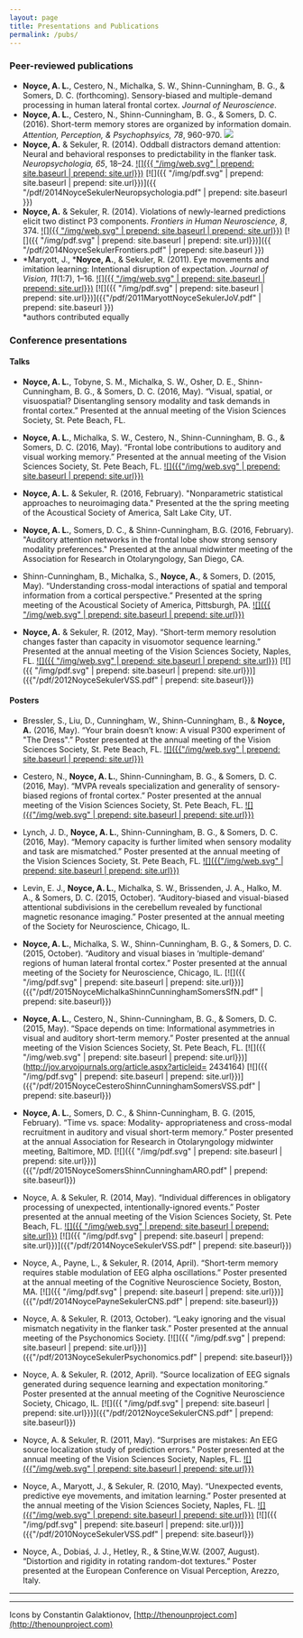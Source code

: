 ```yaml
---
layout: page
title: Presentations and Publications
permalink: /pubs/
---
```


### Peer-reviewed publications

* **Noyce, A. L.**, Cestero, N., Michalka, S. W., Shinn-Cunningham, B. G., & Somers, D. C. (forthcoming). Sensory-biased and multiple-demand processing in human lateral frontal cortex. *Journal of Neuroscience*.
* **Noyce, A. L.**, Cestero, N., Shinn-Cunningham, B. G., & Somers, D. C. (2016). Short-term memory stores are organized by information domain. *Attention, Perception, & Psychophsyics, 78*, 960-970.
[![]("/img/web.svg")](http://link.springer.com/article/10.3758/s13414-015-1056-5)
* **Noyce, A.** & Sekuler, R. (2014). Oddball distractors demand attention: Neural and behavioral responses to predictability in the flanker task. *Neuropsychologia, 65*, 18–24. 
[![]({{ "/img/web.svg" | prepend: site.baseurl | prepend: site.url}})](http://www.sciencedirect.com/science/article/pii/S0028393214003625)
[![]({{ "/img/pdf.svg" | prepend: site.baseurl | prepend: site.url}})]({{ "/pdf/2014NoyceSekulerNeuropsychologia.pdf" | prepend: site.baseurl }})
* **Noyce, A.** & Sekuler, R. (2014). Violations of newly-learned predictions elicit two distinct P3 components. *Frontiers in Human Neuroscience, 8*, 374. 
[![]({{ "/img/web.svg" | prepend: site.baseurl | prepend: site.url}})](http://journal.frontiersin.org/article/10.3389/fnhum.2014.00374/abstract) 
[![]({{ "/img/pdf.svg" | prepend: site.baseurl | prepend: site.url}})]({{ "/pdf/2014NoyceSekulerFrontiers.pdf" | prepend: site.baseurl }})
* \*Maryott, J., \***Noyce, A.**, & Sekuler, R. (2011). Eye movements and imitation learning: Intentional disruption of expectation. *Journal of Vision, 11*(1:7), 1–16. 
[![]({{ "/img/web.svg" | prepend: site.baseurl | prepend: site.url}})](http://jov.arvojournals.org/article.aspx?articleid=2191765) 
[![]({{ "/img/pdf.svg" | prepend: site.baseurl | prepend: site.url}})]({{"/pdf/2011MaryottNoyceSekulerJoV.pdf" | prepend: site.baseurl }}) <br /> *authors contributed equally

### Conference presentations

#### Talks

* **Noyce, A. L.**, Tobyne, S. M., Michalka, S. W., Osher, D. E., Shinn-Cunningham, B. G., & Somers, D. C. (2016, May). “Visual, spatial, or visuospatial? Disentangling sensory modality and task demands in frontal cortex.” Presented at the annual meeting of the Vision Sciences Society, St. Pete Beach, FL.

* **Noyce, A. L.**, Michalka, S. W., Cestero, N., Shinn-Cunningham, B. G., & Somers, D. C. (2016, May). “Frontal lobe contributions to auditory and visual working memory.” Presented at the annual meeting of the Vision Sciences Society, St. Pete Beach, FL. 
[![]({{"/img/web.svg" | prepend: site.baseurl | prepend: site.url}})](http://jov.arvojournals.org/article.aspx?articleid=2550742)

* **Noyce, A. L.** & Sekuler, R. (2016, February). "Nonparametric statistical approaches to neuroimaging data." Presented at the the spring meeting of the Acoustical Society of America, Salt Lake City, UT.

* **Noyce, A. L.**, Somers, D. C., & Shinn-Cunningham, B.G. (2016, February). "Auditory attention networks in the frontal lobe show strong sensory modality preferences." Presented at the annual midwinter meeting of the Association for Research in Otolaryngology, San Diego, CA.

* Shinn-Cunningham, B., Michalka, S., **Noyce, A.**, & Somers, D. (2015, May). “Understanding cross-modal interactions of spatial and temporal information from a cortical perspective.” Presented at the spring meeting of the Acoustical Society of America, Pittsburgh, PA. [![]({{ "/img/web.svg" | prepend: site.baseurl | prepend: site.url}})](http://scitation.aip.org/content/asa/journal/jasa/137/4/10.1121/1.4920623)

* **Noyce, A.** & Sekuler, R. (2012, May). “Short-term memory resolution changes faster than capacity in visuomotor sequence learning.” Presented at the annual meeting of the Vision Sciences Society, Naples, FL. 
[![]({{ "/img/web.svg" | prepend: site.baseurl | prepend: site.url}})](http://jov.arvojournals.org/article.aspx?articleid=2141747) 
[![]({{ "/img/pdf.svg" | prepend: site.baseurl | prepend: site.url}})]({{"/pdf/2012NoyceSekulerVSS.pdf" | prepend: site.baseurl}})

#### Posters

* Bressler, S., Liu, D., Cunningham, W., Shinn-Cunningham, B., & **Noyce, A.** (2016, May). “Your brain doesn’t know: A visual P300 experiment of "The Dress".” Poster presented at the annual meeting of the Vision Sciences Society, St. Pete Beach, FL.
[![]({{"/img/web.svg" | prepend: site.baseurl | prepend: site.url}})](http://jov.arvojournals.org/article.aspx?articleid=2550207)

* Cestero, N., **Noyce, A. L.**, Shinn-Cunningham, B. G., & Somers, D. C. (2016, May). “MVPA reveals specialization and generality of sensory-biased regions of frontal cortex.” Poster presented at the annual meeting of the Vision Sciences Society, St. Pete Beach, FL.
[![]({{"/img/web.svg" | prepend: site.baseurl | prepend: site.url}})](http://jov.arvojournals.org/article.aspx?articleid=2551046)

* Lynch, J. D., **Noyce, A. L.**, Shinn-Cunningham, B. G., & Somers, D. C. (2016, May). “Memory capacity is further limited when sensory modality and task are mismatched.” Poster presented at the annual meeting of the Vision Sciences Society, St. Pete Beach, FL.
[![]({{"/img/web.svg" | prepend: site.baseurl | prepend: site.url}})](http://jov.arvojournals.org/article.aspx?articleid=2551030)

* Levin, E. J., **Noyce, A. L.**, Michalka, S. W., Brissenden, J. A., Halko, M. A., & Somers, D. C. (2015, October). “Auditory-biased and visual-biased attentional subdivisions in the cerebellum revealed by functional magnetic resonance imaging.” Poster presented at the annual meeting of the Society for Neuroscience, Chicago, IL.

* **Noyce, A. L.**, Michalka, S. W., Shinn-Cunningham, B. G., & Somers, D. C. (2015, October). “Auditory and visual biases in ‘multiple-demand’ regions of human lateral frontal cortex.” Poster presented at the annual meeting of the Society for Neuroscience, Chicago, IL.
[![]({{ "/img/pdf.svg" | prepend: site.baseurl | prepend: site.url}})]({{"/pdf/2015NoyceMichalkaShinnCunninghamSomersSfN.pdf" | prepend: site.baseurl}})

* **Noyce, A. L.**, Cestero, N., Shinn-Cunningham, B. G., & Somers, D. C. (2015, May). “Space depends on time: Informational asymmetries in visual and auditory short-term memory.” Poster presented at the annual meeting of the Vision Sciences Society, St. Pete Beach, FL.
[![]({{ "/img/web.svg" | prepend: site.baseurl | prepend: site.url}})](http://jov.arvojournals.org/article.aspx?articleid= 2434164)
[![]({{ "/img/pdf.svg" | prepend: site.baseurl | prepend: site.url}})]({{"/pdf/2015NoyceCesteroShinnCunninghamSomersVSS.pdf" | prepend: site.baseurl}})

* **Noyce, A. L.**, Somers, D. C., & Shinn-Cunningham, B. G. (2015, February). “Time vs. space: Modality- appropriateness and cross-modal recruitment in auditory and visual short-term memory.” Poster presented at the annual Association for Research in Otolaryngology midwinter meeting, Baltimore, MD. 
[![]({{ "/img/pdf.svg" | prepend: site.baseurl | prepend: site.url}})]({{"/pdf/2015NoyceSomersShinnCunninghamARO.pdf" | prepend: site.baseurl}})

* Noyce, A. & Sekuler, R. (2014, May). “Individual differences in obligatory processing of unexpected, intentionally-ignored events.” Poster presented at the annual meeting of the Vision Sciences Society, St. Pete Beach, FL. 
[![]({{ "/img/web.svg" | prepend: site.baseurl | prepend: site.url}})](http://jov.arvojournals.org/article.aspx?articleid=2144931) 
[![]({{ "/img/pdf.svg" | prepend: site.baseurl | prepend: site.url}})]({{"/pdf/2014NoyceSekulerVSS.pdf" | prepend: site.baseurl}})

* Noyce, A., Payne, L., & Sekuler, R. (2014, April). “Short-term memory requires stable modulation of EEG alpha oscillations.” Poster presented at the annual meeting of the Cognitive Neuroscience Society, Boston, MA. 
[![]({{ "/img/pdf.svg" | prepend: site.baseurl | prepend: site.url}})]({{"/pdf/2014NoycePayneSekulerCNS.pdf" | prepend: site.baseurl}})

* Noyce, A. & Sekuler, R. (2013, October). “Leaky ignoring and the visual mismatch negativity in the flanker task.” Poster presented at the annual meeting of the Psychonomics Society.
[![]({{ "/img/pdf.svg" | prepend: site.baseurl | prepend: site.url}})]({{"/pdf/2013NoyceSekulerPsychonomics.pdf" | prepend: site.baseurl}})

* Noyce, A. & Sekuler, R. (2012, April). “Source localization of EEG signals generated during sequence learning and expectation monitoring.” Poster presented at the annual meeting of the Cognitive Neuroscience Society, Chicago, IL.
[![]({{ "/img/pdf.svg" | prepend: site.baseurl | prepend: site.url}})]({{"/pdf/2012NoyceSekulerCNS.pdf" | prepend: site.baseurl}})

* Noyce, A. & Sekuler, R. (2011, May). “Surprises are mistakes: An EEG source localization study of prediction errors.” Poster presented at the annual meeting of the Vision Sciences Society, Naples, FL.
[![]({{"/img/web.svg" | prepend: site.baseurl | prepend: site.url}})](http://jov.arvojournals.org/article.aspx?articleid=2139665)

* Noyce, A., Maryott, J., & Sekuler, R. (2010, May). “Unexpected events, predictive eye movements, and imitation learning.” Poster presented at the annual meeting of the Vision Sciences Society, Naples, FL.
[![]({{"/img/web.svg" | prepend: site.baseurl | prepend: site.url}})](http://jov.arvojournals.org/article.aspx?articleid=2138886)
[![]({{ "/img/pdf.svg" | prepend: site.baseurl | prepend: site.url}})]({{"/pdf/2010NoyceSekulerVSS.pdf" | prepend: site.baseurl}})

* Noyce, A., Dobiaś, J. J., Hetley, R., & Stine,W.W. (2007, August). “Distortion and rigidity in rotating random-dot textures.” Poster presented at the European Conference on Visual Perception, Arezzo, Italy.

<!-- 
#### Presentations at small workshops

* Noyce, A. L. (2016, February). “Brain networks for audiovisual perception, attention, and learning.” Presented at the Network for the Science of Learning Awardees Meeting, Washington, DC.

* Noyce, A. L., Shinn-Cunningham, B. G., & Somers, D. C. (2015, June). “Sensory bias and working memory recruitment are multiplexed in human frontal cortex.” Poster presented at NeuroHAM, Boston, MA.

* Noyce, A., Payne, L., & Sekuler, R. (2014, March). “It’s hard to try harder: Improving short-term memory requires stable modulation of EEG alpha oscillations.” Poster presented at the inter-Science of Learning Centers conference, Pittsburgh, PA.

* Noyce, A. & Sekuler, R. (2013, January). “Mistakes and mismatches: What drives learning?” Talk given at the Symposium for Boston-Area Graduate Students in Psychology, Boston, MA.

* Noyce, A. & Sekuler, R. (2011, March). “Unexpected events in visuomotor sequences modify future expectations and activate error-monitoring systems.” Talk given at the inter-Science of Learning Centers conference, Washington, DC.

* Noyce, A. L. & Stine, W. W. (2007, April). “Localized rigidity in animated textured planes viewed through an aperture.” Talk given at the Haslerud Conference, University of New Hampshire, Durham, NH.
 -->

---
---
Icons by Constantin Galaktionov, [http://thenounproject.com](http://thenounproject.com)
